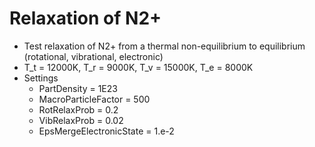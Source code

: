 # Relaxation of N2+
* Test relaxation of N2+ from a thermal non-equilibrium to equilibrium (rotational, vibrational, electronic)
* T_t = 12000K, T_r = 9000K, T_v = 15000K, T_e = 8000K
* Settings
  * PartDensity             = 1E23
  * MacroParticleFactor     = 500
  * RotRelaxProb            = 0.2
  * VibRelaxProb            = 0.02
  * EpsMergeElectronicState = 1.e-2
